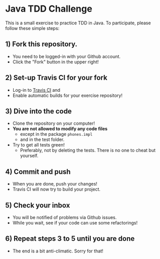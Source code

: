 # Java TDD Challenge

This is a small exercise to practice TDD in Java.
To participate, please follow these simple steps:

## 1) Fork this repository.

* You need to be logged-in with your Github account.
* Click the "Fork" button in the upper right!

## 2) Set-up Travis CI for your fork

* Log-in to [Travis CI](http://travis-ci.org) and
* Enable automatic builds for your exercise repository!

## 3) Dive into the code

* Clone the repository on your computer!
* **You are not allowed to modify any code files**
  * except in the package `phones.impl`
  * and in the test folder.
* Try to get all tests green!
  * Preferably, not by deleting the tests. There is no one to cheat but yourself.

## 4) Commit and push

* When you are done, push your changes!
* Travis CI will now try to build your project.

## 5) Check your inbox

* You will be notified of problems via Github issues.
* While you wait, see if your code can use some refactorings!

## 6) Repeat steps 3 to 5 until you are done

* The end is a bit anti-climatic. Sorry for that!
